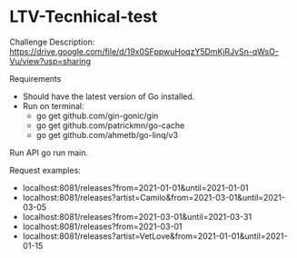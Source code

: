 # LTV-Tecnhical-test

Challenge Description:
https://drive.google.com/file/d/19x0SFppwuHoqzY5DmKjRJvSn-qWsO-Vu/view?usp=sharing

Requirements
- Should have the latest version of Go installed.
- Run on terminal:
    - go get github.com/gin-gonic/gin
    - go get github.com/patrickmn/go-cache
    - go get github.com/ahmetb/go-linq/v3


Run API
    go run main.
    
Request examples:
- localhost:8081/releases?from=2021-01-01&until=2021-01-01
- localhost:8081/releases?artist=Camilo&from=2021-03-01&until=2021-03-05
- localhost:8081/releases?from=2021-03-01&until=2021-03-31
- localhost:8081/releases?from=2021-03-01
- localhost:8081/releases?artist=VetLove&from=2021-01-01&until=2021-01-15